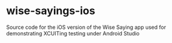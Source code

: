 # wise-sayings-ios
Source code for the iOS version of the Wise Saying app used for demonstrating XCUITing testing under Android Studio

